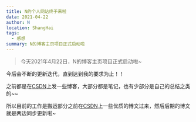 ```yaml
---
title: N的个人网站终于来啦
data: 2021-04-22
author: N
location: ShangHai
tags:
  - 感想
summary: N的博客主页项目正式启动啦
---
```




> 今天2021年4月22日，N的博客主页项目正式启动啦~

今后会不断的更新迭代，直到达到我的要求为止！！

之前都是在[CSDN](https://blog.csdn.net/weixin_44972008)上发一些博客，大部分都是笔记，也有少部分是自己的总结之类的~~

所以目前的工作是搬运部分之前在[CSDN](https://blog.csdn.net/weixin_44972008)上一些优质的博文过来，然后后期的博文就是两边同步更新啦~

